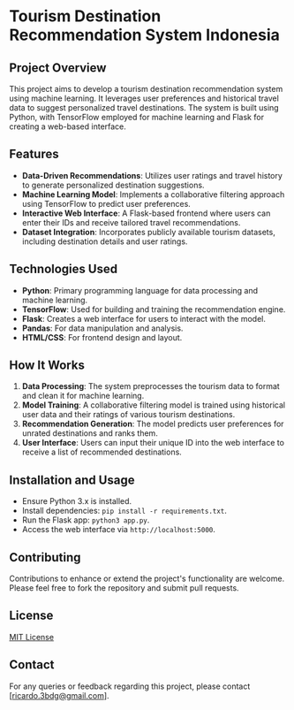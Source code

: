# Tourism Destination Recommendation System Indonesia

## Project Overview
This project aims to develop a tourism destination recommendation system using machine learning. It leverages user preferences and historical travel data to suggest personalized travel destinations. The system is built using Python, with TensorFlow employed for machine learning and Flask for creating a web-based interface.

## Features
- **Data-Driven Recommendations**: Utilizes user ratings and travel history to generate personalized destination suggestions.
- **Machine Learning Model**: Implements a collaborative filtering approach using TensorFlow to predict user preferences.
- **Interactive Web Interface**: A Flask-based frontend where users can enter their IDs and receive tailored travel recommendations.
- **Dataset Integration**: Incorporates publicly available tourism datasets, including destination details and user ratings.

## Technologies Used
- **Python**: Primary programming language for data processing and machine learning.
- **TensorFlow**: Used for building and training the recommendation engine.
- **Flask**: Creates a web interface for users to interact with the model.
- **Pandas**: For data manipulation and analysis.
- **HTML/CSS**: For frontend design and layout.

## How It Works
1. **Data Processing**: The system preprocesses the tourism data to format and clean it for machine learning.
2. **Model Training**: A collaborative filtering model is trained using historical user data and their ratings of various tourism destinations.
3. **Recommendation Generation**: The model predicts user preferences for unrated destinations and ranks them.
4. **User Interface**: Users can input their unique ID into the web interface to receive a list of recommended destinations.

## Installation and Usage
- Ensure Python 3.x is installed.
- Install dependencies: `pip install -r requirements.txt`.
- Run the Flask app: `python3 app.py`.
- Access the web interface via `http://localhost:5000`.

## Contributing
Contributions to enhance or extend the project's functionality are welcome. Please feel free to fork the repository and submit pull requests.

## License
[MIT License](LICENSE)

## Contact
For any queries or feedback regarding this project, please contact [ricardo.3bdg@gmail.com].

